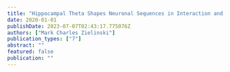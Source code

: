 ```yaml
---
title: "Hippocampal Theta Shapes Neuronal Sequences in Interaction and Behavior"
date: 2020-01-01
publishDate: 2023-07-07T02:43:17.775076Z
authors: ["Mark Charles Zielinski"]
publication_types: ["7"]
abstract: ""
featured: false
publication: ""
---
```


